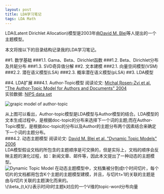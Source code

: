 ```yaml
---
layout: post
title: LDA学习笔记
tags: LDA Math
---
```


LDA(Latent Dirichlet Allocation)模型是2003年由[David M. Blei](http://www.cs.princeton.edu/~blei/)等人提出的一个主题模型。

本文将按以下的目录结构记录我的LDA学习笔记。

##1. 数学基础
###1.1. Gama、Beta、Dirichlet函数
###1.2. Beta、Dirichlet分布及共轭分布
###1.3. SVD奇异值分解
##2. 文本建模
###2.1. 向量空间模型(VSM)
###2.2. 潜在语义模型(LSA)
###2.3. 概率潜在语义模型(pLSA)
##3. LDA模型


##4. LDA扩展
###4.1. Author-Topic模型
阅读论文: [Michal Rosen-Zvi et al. "The Author-Topic Model for Authors and Documents" 2004](http://psiexp.ss.uci.edu/research/papers/uai04_v8.pdf)  
实验数据: [NIPS data set](http://www.cs.toronto.edu/~roweis/data.html)  

![grapic model of author-topic](/note/images/author-topic.png)

从上图可以看出，Author-topic模型是LDA模型与Author模型的结合。LDA模型的文本生成过程中，是根据doc-topic的分布来选择下一个词的主题;而在Author-Topic模型，是根据doc-topic的分布以及Author的主题分布两个因素结合来确定下一个词的主题分布。  
###4.2. 动态主题模型
阅读论文: [David M. Blei et al. "Dynamic Topic Models" 2006](http://www.cs.princeton.edu/~blei/papers/BleiLafferty2006a.pdf)  
LDA模型假设文档的所包含的主题顺序是可交换的，但是实际上，文档的顺序会反映主题的演化过程，如：新闻文章、邮件等，因此本文提出了一种动态的主题模型。  
![Dynamic Topic Model](/note/images/dynamic-topic-model.png)
在动态主题模型中，文档集被分割成t个时间切片，每个切片的文档都用包含K个主题的主题模型建模，并且，与切片t+1的关联的主题是由与t切片关联的主题演化而来的。  
\\(\beta_{t,k}\\)表示时间t时主题k对应的一个V维的topic-word分布向量